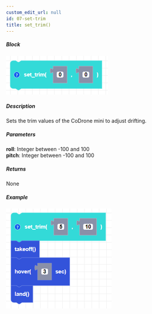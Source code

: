 ```yaml
---
custom_edit_url: null
id: 07-set-trim
title: set_trim()
---
```


##### Block

![set trim block image](set_trim.PNG)

##### Description

Sets the trim values of the CoDrone mini to adjust drifting.

##### Parameters
**roll**: Integer between -100 and 100 <br /> 
**pitch**: Integer between -100 and 100 <br /> 

##### Returns

None

##### Example

![set trim example](set_trim_example.PNG)
